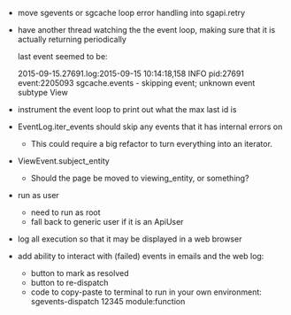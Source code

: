 
- move sgevents or sgcache loop error handling into sgapi.retry

- have another thread watching the the event loop, making sure that
  it is actually returning periodically

  last event seemed to be:

    2015-09-15.27691.log:2015-09-15 10:14:18,158 INFO     pid:27691 event:2205093 sgcache.events - skipping event; unknown event subtype View


- instrument the event loop to print out what the max last id is

- EventLog.iter_events should skip any events that it has internal errors on
    - This could require a big refactor to turn everything into an iterator.

- ViewEvent.subject_entity
    - Should the page be moved to viewing_entity, or something?
    
- run as user
    - need to run as root
    - fall back to generic user if it is an ApiUser

- log all execution so that it may be displayed in a web browser

- add ability to interact with (failed) events in emails and the web log:
    - button to mark as resolved
    - button to re-dispatch
    - code to copy-paste to terminal to run in your own environment:
      sgevents-dispatch 12345 module:function
 